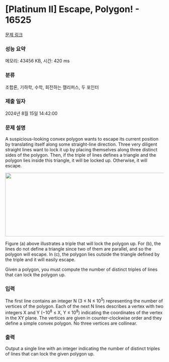 # [Platinum II] Escape, Polygon! - 16525 

[문제 링크](https://www.acmicpc.net/problem/16525) 

### 성능 요약

메모리: 43456 KB, 시간: 420 ms

### 분류

조합론, 기하학, 수학, 회전하는 캘리퍼스, 두 포인터

### 제출 일자

2024년 8월 15일 14:42:00

### 문제 설명

<p>A suspicious-looking convex polygon wants to escape its current position by translating itself along some straight-line direction. Three very diligent straight lines want to lock it up by placing themselves along three distinct sides of the polygon. Then, if the triple of lines defines a triangle and the polygon lies inside this triangle, it will be locked up. Otherwise, it will escape.</p>

<p style="text-align: center;"><img alt="" src="" style="width: 609px; height: 202px;"></p>

<p>Figure (a) above illustrates a triple that will lock the polygon up. For (b), the lines do not define a triangle since two of them are parallel, and so the polygon will escape. In (c), the polygon lies outside the triangle defined by the triple and it will easily escape.</p>

<p>Given a polygon, you must compute the number of distinct triples of lines that can lock the polygon up.</p>

### 입력 

 <p>The first line contains an integer N (3 ≤ N ≤ 10<sup>5</sup>) representing the number of vertices of the polygon. Each of the next N lines describes a vertex with two integers X and Y (−10<sup>8</sup> ≤ X, Y ≤ 10<sup>8</sup>) indicating the coordinates of the vertex in the XY plane. The vertices are given in counter-clockwise order and they define a simple convex polygon. No three vertices are collinear.</p>

### 출력 

 <p>Output a single line with an integer indicating the number of distinct triples of lines that can lock the given polygon up.</p>


